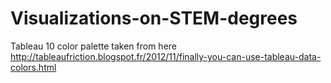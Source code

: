 # Visualizations-on-STEM-degrees

Tableau 10 color palette taken from here
http://tableaufriction.blogspot.fr/2012/11/finally-you-can-use-tableau-data-colors.html
